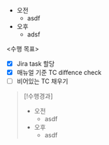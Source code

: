 - 오전
	- asdf
- 오후
	- adsf

<수행 목표>
- [x] Jira task 할당
- [x] 매뉴얼 기준 TC diffence check
- [ ] 비어있는 TC 채우기

>[!수행경과]
>- 오전
>	- asdf
>- 오후
>	- asdf
